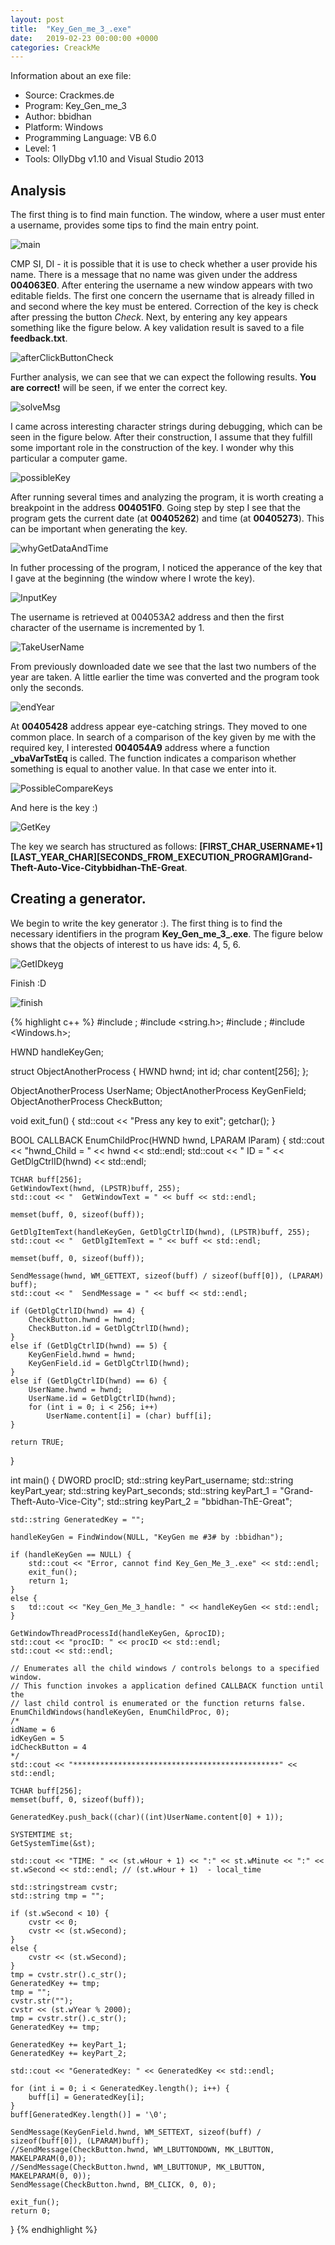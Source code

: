 ```yaml
---
layout: post
title:  "Key_Gen_me_3_.exe"
date:   2019-02-23 00:00:00 +0000
categories: CreackMe
---
```

Information about an exe file:
* Source: Crackmes.de
* Program: Key_Gen_me_3
* Author: bbidhan
* Platform: Windows
* Programming Language: VB 6.0
* Level: 1
* Tools: OllyDbg v1.10 and Visual Studio 2013

## Analysis
The first thing is to find main function. The window, where a user must enter a username, provides some tips to find the main entry point.

![main](/img/writeupCrackMeDEkeygen/main.png)

CMP SI, DI - it is possible that it is use to check whether a user provide his name. There is a message that no name was given under the address **004063E0**. After entering the username a new window appears with two editable fields. The first one concern the username that is already filled in and second where the key must be entered. Correction of the key is check after pressing the button _Check_. Next, by entering any key appears something like the figure below. A key validation result is saved to a file **feedback.txt**.

![afterClickButtonCheck](/img/writeupCrackMeDEkeygen/afterClickButtonCheck.png)

Further analysis, we can see that we can expect the following results. **You are correct!** will be seen, if we enter the correct key.

![solveMsg](/img/writeupCrackMeDEkeygen/solveMsg.png)

I came across interesting character strings during debugging, which can be seen in the figure below. After their construction, I assume that they fulfill some important role in the construction of the key. I wonder why this particular a computer game.

![possibleKey](/img/writeupCrackMeDEkeygen/possibleKey.png)

After running several times and analyzing the program, it is worth creating a breakpoint in the address **004051F0**. Going step by step I see that the program gets the current date (at **00405262**) and time (at **00405273**). This can be important when generating the key.

![whyGetDataAndTime](/img/writeupCrackMeDEkeygen/whyGetDataAndTime.png)

In futher processing of the program, I noticed the apperance of the key that I gave at the beginning (the window where I wrote the key).

![InputKey](/img/writeupCrackMeDEkeygen/InputKey.png)

The username is retrieved at 004053A2 address and then the first character of the username is incremented by 1.

![TakeUserName](/img/writeupCrackMeDEkeygen/TakeUserName.png)

From previously downloaded date we see that the last two numbers of the year are taken. A little earlier the time was converted and the program took only the seconds.

![endYear](/img/writeupCrackMeDEkeygen/endYear.png)

At **00405428** address appear eye-catching strings. They moved to one common place. In search of a comparison of the key given by me with the required key, I interested **004054A9** address where a function **_vbaVarTstEq** is called. The function indicates a comparison whether something is equal to another value. In that case we enter into it.

![PossibleCompareKeys](/img/writeupCrackMeDEkeygen/PossibleCompareKeys.png)

And here is the key :)

![GetKey](/img/writeupCrackMeDEkeygen/GetKey.png)

The key we search has structured as follows: **[FIRST_CHAR_USERNAME+1][LAST_YEAR_CHAR][SECONDS_FROM_EXECUTION_PROGRAM]Grand-Theft-Auto-Vice-Citybbidhan-ThE-Great**.

## Creating a generator.
We begin to write the key generator :). The first thing is to find the necessary identifiers in the program **Key_Gen_me_3_.exe**. The figure below shows that the objects of interest to us have ids: 4, 5, 6.

![GetIDkeyg](/img/writeupCrackMeDEkeygen/GetIDkeyg.png)

Finish :D

![finish](/img/writeupCrackMeDEkeygen/finish.png)

{% highlight c++ %}
#include <iostream>;
#include <string.h>;
#include <sstream>;
#include <Windows.h>;

HWND handleKeyGen;

struct ObjectAnotherProcess {
    HWND hwnd;
    int id;
    char content[256];
};

ObjectAnotherProcess UserName;
ObjectAnotherProcess KeyGenField;
ObjectAnotherProcess CheckButton;

void exit_fun() {
    std::cout << "Press any key to exit";
    getchar();
}

BOOL CALLBACK EnumChildProc(HWND hwnd, LPARAM lParam) {
    std::cout << "hwnd_Child = " << hwnd << std::endl;
    std::cout << "	ID = " << GetDlgCtrlID(hwnd) << std::endl;

    TCHAR buff[256];
    GetWindowText(hwnd, (LPSTR)buff, 255);
    std::cout << "	GetWindowText = " << buff << std::endl;

    memset(buff, 0, sizeof(buff));

    GetDlgItemText(handleKeyGen, GetDlgCtrlID(hwnd), (LPSTR)buff, 255);
    std::cout << "	GetDlgItemText = " << buff << std::endl;

    memset(buff, 0, sizeof(buff));

    SendMessage(hwnd, WM_GETTEXT, sizeof(buff) / sizeof(buff[0]), (LPARAM) buff);
    std::cout << "	SendMessage = " << buff << std::endl;

    if (GetDlgCtrlID(hwnd) == 4) {
        CheckButton.hwnd = hwnd;
        CheckButton.id = GetDlgCtrlID(hwnd);
    }
    else if (GetDlgCtrlID(hwnd) == 5) {
        KeyGenField.hwnd = hwnd;
        KeyGenField.id = GetDlgCtrlID(hwnd);
    }
    else if (GetDlgCtrlID(hwnd) == 6) {
        UserName.hwnd = hwnd;
        UserName.id = GetDlgCtrlID(hwnd);
        for (int i = 0; i < 256; i++) 
            UserName.content[i] = (char) buff[i];
    }

    return TRUE;
}

int main() {
    DWORD procID;
    std::string keyPart_username;
    std::string keyPart_year;
    std::string keyPart_seconds;
    std::string keyPart_1 = "Grand-Theft-Auto-Vice-City";
    std::string keyPart_2 = "bbidhan-ThE-Great";

    std::string GeneratedKey = "";

    handleKeyGen = FindWindow(NULL, "KeyGen me #3# by :bbidhan");

    if (handleKeyGen == NULL) {
        std::cout << "Error, cannot find Key_Gen_Me_3_.exe" << std::endl;
        exit_fun();
        return 1;
    }
    else {
    s   td::cout << "Key_Gen_Me_3_handle: " << handleKeyGen << std::endl;
    }

    GetWindowThreadProcessId(handleKeyGen, &procID);
    std::cout << "procID: " << procID << std::endl;
    std::cout << std::endl;

    // Enumerates all the child windows / controls belongs to a specified window.
    // This function invokes a application defined CALLBACK function until the
    // last child control is enumerated or the function returns false.
    EnumChildWindows(handleKeyGen, EnumChildProc, 0);
    /*
    idName = 6
    idKeyGen = 5
    idCheckButton = 4
    */
    std::cout << "**********************************************" << std::endl;

    TCHAR buff[256];
    memset(buff, 0, sizeof(buff));

    GeneratedKey.push_back((char)((int)UserName.content[0] + 1));

    SYSTEMTIME st;
    GetSystemTime(&st);

    std::cout << "TIME: " << (st.wHour + 1) << ":" << st.wMinute << ":" << st.wSecond << std::endl; // (st.wHour + 1)  - local_time

    std::stringstream cvstr;
    std::string tmp = "";

    if (st.wSecond < 10) {
        cvstr << 0;
        cvstr << (st.wSecond);
    }
    else {
        cvstr << (st.wSecond);
    }
    tmp = cvstr.str().c_str();
    GeneratedKey += tmp;
    tmp = "";
    cvstr.str("");
    cvstr << (st.wYear % 2000);
    tmp = cvstr.str().c_str();
    GeneratedKey += tmp;

    GeneratedKey += keyPart_1;
    GeneratedKey += keyPart_2;

    std::cout << "GeneratedKey: " << GeneratedKey << std::endl;

    for (int i = 0; i < GeneratedKey.length(); i++) {
        buff[i] = GeneratedKey[i];
    }
    buff[GeneratedKey.length()] = '\0';

    SendMessage(KeyGenField.hwnd, WM_SETTEXT, sizeof(buff) / sizeof(buff[0]), (LPARAM)buff);
    //SendMessage(CheckButton.hwnd, WM_LBUTTONDOWN, MK_LBUTTON, MAKELPARAM(0,0));
    //SendMessage(CheckButton.hwnd, WM_LBUTTONUP, MK_LBUTTON, MAKELPARAM(0, 0));
    SendMessage(CheckButton.hwnd, BM_CLICK, 0, 0);

    exit_fun();
    return 0;
}
{% endhighlight %}